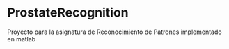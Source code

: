 # ProstateRecognition
Proyecto para la asignatura de Reconocimiento de Patrones implementado en matlab
